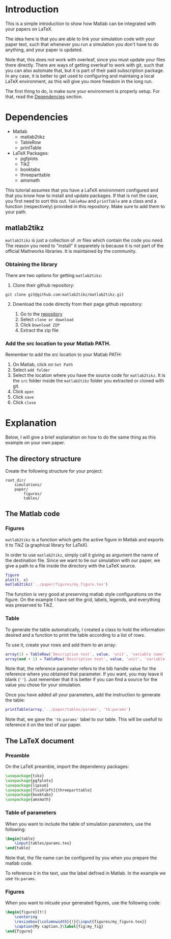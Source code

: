 # Introduction

This is a simple introduction to show how Matlab can be integrated with your papers on LaTeX.

The idea here is that you are able to link your simulation code with your paper text, such that whenever you run a simulation you don't have to do anything, and your paper is updated.

Note that, this does not work with overleaf, since you must update your files there directly. There are ways of getting overleaf to work with git, such that you can also automate that, but it is part of their paid subscription package. In any case, it is better to get used to configuring and maintaing a local LaTeX environment, as this will give you more freedom in the long run.

The first thing to do, is make sure your environment is properly setup. For that, read the [Dependencies](#Dependencies) section.

# Dependencies
* Matlab
    * matlab2tikz
    * TableRow
    * printTable
* LaTeX
    Packages:
    * pgfplots
    * TikZ
    * booktabs
    * threeparttable
    * amsmath

This tutorial assumes that you have a LaTeX environment configured and that you know how to install and update packages. If that is not the case, you first need to sort this out.
`TableRow` and `printTable` are a class and a function (respectively) provided in this repository. Make sure to add them to your path.

## matlab2tikz
`matlab2tikz` is just a collection of .m files which contain the code you need. The reason you need to "install" it separetely is because it is not part of the official Mathworks libraries. It is maintained by the community.

### Obtaining the library
There are two options for getting `matlab2tikz`: 
1. Clone their github repository:

`git clone git@github.com:matlab2tikz/matlab2tikz.git`

2. Download the code directly from their page github repository:

    1. Go to the [repository](https://github.com/matlab2tikz/matlab2tikz)
    2. Select `clone or download`
    3. Click `Download ZIP`
    4. Extract the zip file 

### Add the src location to your Matlab PATH.
Remember to add the src location to your Matlab PATH:
1. On Matlab, click on `Set Path`
2. Select `add folder`
3. Select the location where you have the source code for `matlab2tikz`. It is the `src` folder inside the `matlab2tikz` folder you extracted or cloned with git.
4. Click `open`
5. Click `save`
6. Click `close`

# Explanation
Below, I will give a brief explanation on how to do the same thing as this example on your own paper.

## The directory structure
Create the following structure for your project:

```
root_dir/
    simulations/
    paper/
        figures/
        tables/
```

## The Matlab code

### Figures
`matlab2tikz` is a function which gets the active figure in Matlab and exports it to TikZ (a graphical library for LaTeX).

In order to use `matlab2tikz`, simply call it giving as argument the name of the destination file. Since we want to tie our simulation with our paper, we give a path to a file inside the directory with the LaTeX source.

```Matlab
figure
plot(t, x)
matlab2tikz('../paper/figures/my_figure.tex')
```

The function is very good at preserving matlab style configurations on the figure. On the example I have set the grid, labels, legends, and everything was preserved to TikZ.

### Table
To generate the table automatically, I created a class to hold the information desired and a function to print the table according to a list of rows.

To use it, create your rows and add them to an array:

```Matlab
array(1) = TableRow('Description text', value, 'unit', 'variable name', 'reference')
array(end + 1) = TableRow('Description text', value, 'unit', 'variable name', 'reference')
```

Note that, the reference parameter refers to the bib handle value for the reference where you obtained that parameter. If you want, you may leave it blank (`''`). Just remember that it is better if you can find a source for the value you chose for your simulation.

Once you have added all your parameters, add the instruction to generate the table:

```Matlab
printTable(array,'../paper/tables/params', 'tb:params')
```

Note that, we gave the `'tb:params'` label to our table. This will be usefull to reference it on the text of our paper.

## The LaTeX document

### Preamble
On the LaTeX preamble, import the dependency packages:

```Latex
\usepackage{tikz}
\usepackage{pgfplots}
\usepackage{lipsum}
\usepackage[flushleft]{threeparttable}
\usepackage{booktabs}
\usepackage{amsmath}
```

### Table of parameters
When you want to include the table of simulation parameters, use the following:

```Latex
\begin{table}
    \input{tables/params.tex}
\end{table}
```

Note that, the file name can be configured by you when you prepare the matlab code.

To reference it in the text, use the label defined in Matlab. In the example we use `tb:params`.

### Figures

When you want to inlcude your generated figures, use the following code:

```Latex
\begin{figure}[t!]
    \centering
    \resizebox{\columnwidth}{!}{\input{figures/my_figure.tex}}
    \caption{My caption.}\label{fig:my_fig}
\end{figure}
```

